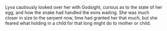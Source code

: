 Lyva cautiously looked over her with Godsight, curious as to the state of her egg, and how the snake had handled the eons waiting. She was much closer in size to the serpent now, time had granted her that much, but she feared what holding in a child for that long might do to mother or child.